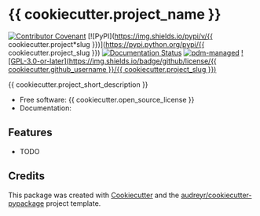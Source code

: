 # {{ cookiecutter.project_name }}

[![Contributor Covenant](https://img.shields.io/badge/Contributor%20Covenant-2.1-4baaaa.svg)](code_of_conduct.md)
[![PyPI](https://img.shields.io/pypi/v/{{ cookiecutter.project*slug }})](https://pypi.python.org/pypi/{{ cookiecutter.project_slug }})
[![Documentation Status](<https://readthedocs.org/projects/%7B%7B%20cookiecutter.project_slug%20%7C%20replace(%22*%22,%20%22-%22)%20%7D%7D/badge/?version=latest>)](<https://%7B%7B%20cookiecutter.project_slug%20%7C%20replace(%22*%22,%20%22-%22)%20%7D%7D.readthedocs.io/en/latest/?version=latest>)
[![pdm-managed](https://img.shields.io/badge/pdm-managed-blueviolet)](https://pdm.fming.dev)
[![GPL-3.0-or-later](https://img.shields.io/badge/github/license/{{ cookiecutter.github_username }}/{{ cookiecutter.project_slug }})](LICENSE)

{{ cookiecutter.project_short_description }}

- Free software: {{ cookiecutter.open_source_license }}
- Documentation:

## Features

- TODO

## Credits

This package was created with [Cookiecutter](https://github.com/audreyr/cookiecutter) and the [audreyr/cookiecutter-pypackage](https://github.com/audreyr/cookiecutter-pypackage) project template.
